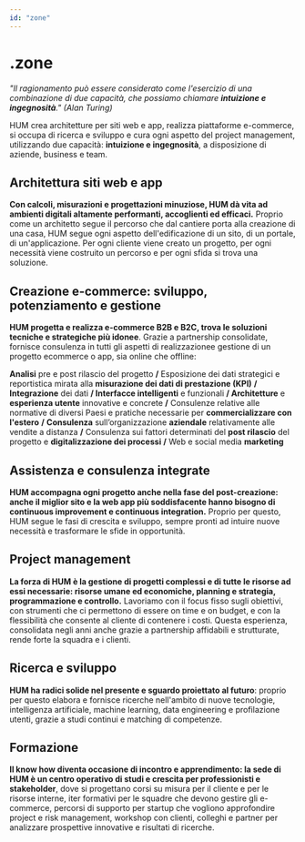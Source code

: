 ```yaml
---
id: "zone"
---
```


<PageHeader>

<div>

# .zone

_"Il ragionamento può essere considerato come l'esercizio di una combinazione di due capacità, che possiamo chiamare **intuizione e ingegnosità**." (Alan Turing)_

</div>

<HeaderLogo />

</PageHeader>

<LeftParagraph>

HUM crea architetture per siti web e app, realizza piattaforme e-commerce, si occupa di ricerca e sviluppo e cura ogni aspetto del project management, utilizzando due capacità: **intuizione e ingegnosità**, a disposizione di aziende, business e team.

</LeftParagraph>

<TitledParagraph>

## Architettura siti web e app

<div>

**Con calcoli, misurazioni e progettazioni minuziose, HUM dà vita ad ambienti digitali altamente performanti, accoglienti ed efficaci.** Proprio come un architetto segue il percorso che dal cantiere porta alla creazione di una casa, HUM segue ogni aspetto dell'edificazione di un sito, di un portale, di un'applicazione. Per ogni cliente viene creato un progetto, per ogni necessità viene costruito un percorso e per ogni sfida si trova una soluzione.

</div>

</TitledParagraph>

<LeftParagraph borders>

## Creazione e-commerce: sviluppo, potenziamento e gestione

**HUM progetta e realizza e-commerce B2B e B2C, trova le soluzioni tecniche e strategiche più idonee**.
Grazie a partnership consolidate, fornisce consulenza in tutti gli aspetti di realizzazionee gestione di un progetto ecommerce o app, sia online che offline:

**Analisi** pre e post rilascio del progetto **/** Esposizione dei dati strategici e reportistica mirata alla **misurazione dei dati di prestazione (KPI)** **/ Integrazione** dei dati **/ Interfacce intelligenti**  e funzionali **/ Architetture**  e **esperienza utente** innovative e concrete **/** Consulenze relative alle normative di diversi Paesi e pratiche necessarie per **commercializzare con l'estero** **/** **Consulenza** sull’organizzazione **aziendale** relativamente alle vendite a distanza **/** Consulenza sui fattori determinati del **post rilascio** del progetto e **digitalizzazione dei processi** **/** Web e social media **marketing**

</LeftParagraph>

<LeftParagraph>

## Assistenza e consulenza integrate

**HUM accompagna ogni progetto anche nella fase del post-creazione: anche il miglior sito e la web app più soddisfacente hanno bisogno di continuous improvement e continuous integration.** Proprio per questo, HUM segue le fasi di crescita e sviluppo, sempre pronti ad intuire nuove necessità e trasformare le sfide in opportunità.

</LeftParagraph>

<LeftParagraph borders>

## Project management

<div>

**La forza di HUM è la gestione di progetti complessi e di tutte le risorse ad essi necessarie: risorse umane ed economiche, planning e strategia, programmazione e controllo.** Lavoriamo con il focus fisso sugli obiettivi, con strumenti che ci permettono di essere on time e on budget, e con la flessibilità che consente al cliente di contenere i costi. Questa esperienza, consolidata negli anni anche grazie a partnership affidabili e strutturate, rende forte la squadra e i clienti. 

</div>

</LeftParagraph>

<LeftParagraph>

## Ricerca e sviluppo

<div>

**HUM ha radici solide nel presente e sguardo proiettato al futuro**: proprio per questo elabora e fornisce ricerche nell'ambito di nuove tecnologie, intelligenza artificiale, machine learning, data engineering e profilazione utenti, grazie a studi continui e matching di competenze.

</div>

</LeftParagraph>

<LeftParagraph>

## Formazione

<div>

**Il know how diventa occasione di incontro e apprendimento: la sede di HUM è un centro operativo di studi e crescita per professionisti e stakeholder**, dove si progettano corsi su misura per il cliente e per le risorse interne, iter formativi per le squadre che devono gestire gli e-commerce, percorsi di supporto per startup che vogliono approfondire project e risk management, workshop con clienti, colleghi e partner per analizzare prospettive innovative e risultati di ricerche.

</div>

</LeftParagraph>
